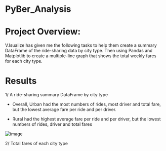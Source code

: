 # PyBer_Analysis
# Project Overview:

V.Isualize has given me the following tasks to help them create a summary DataFrame of the ride-sharing data by city type. Then using Pandas and Matplotlib to create a multiple-line graph that shows the total weekly fares for each city type.

# Results

1/ A ride-sharing summary DataFrame by city type

* Overall, Urban had the most numbers of rides, most driver and total fare, but the lowest average fare per ride and per driver.

* Rural had the highest average fare per ride and per driver, but the lowest numbers of rides, driver and total fares

![image](https://user-images.githubusercontent.com/89699219/136706368-f3f35e5c-6b73-4a15-8760-de2a05472616.png)

2/ Total fares of each city type


